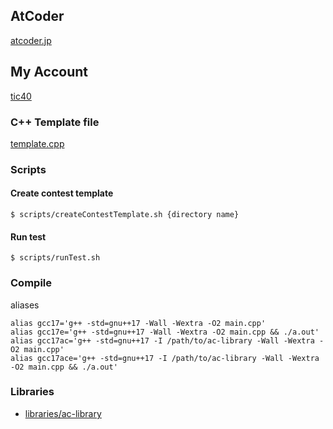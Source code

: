 ## AtCoder

[atcoder.jp](https://atcoder.jp/)

## My Account
[tic40](https://atcoder.jp/users/tic40)

### C++ Template file

[template.cpp](https://github.com/tic40/atcoder/blob/main/template.cpp)

### Scripts

#### Create contest template

`$ scripts/createContestTemplate.sh {directory name}`

#### Run test

`$ scripts/runTest.sh`

### Compile

aliases

```
alias gcc17='g++ -std=gnu++17 -Wall -Wextra -O2 main.cpp'
alias gcc17e='g++ -std=gnu++17 -Wall -Wextra -O2 main.cpp && ./a.out'
alias gcc17ac='g++ -std=gnu++17 -I /path/to/ac-library -Wall -Wextra -O2 main.cpp'
alias gcc17ace='g++ -std=gnu++17 -I /path/to/ac-library -Wall -Wextra -O2 main.cpp && ./a.out'
```

### Libraries

- [libraries/ac-library](https://github.com/atcoder/ac-library)
